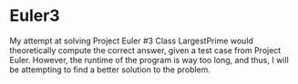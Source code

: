 # Euler3
My attempt at solving Project Euler #3
Class LargestPrime would theoretically compute the correct answer, given a test case from Project Euler. However, the runtime of the program is way too long, and thus, I will be attempting to find a better solution to the problem.
